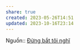 ```yaml
---
share: true
created: 2023-05-26T14:51
updated: 2023-10-16T23:14
---
```

Nguồn:: [Đừng bắt tôi nghĩ](%C4%90%E1%BB%ABng%20b%E1%BA%AFt%20t%C3%B4i%20ngh%C4%A9.md#)
